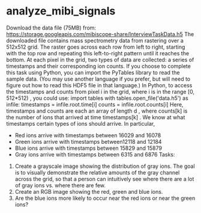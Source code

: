 # analyze_mibi_signals
Download the data file (75MB) from:
https://storage.googleapis.com/mibiscope-share/InterviewTaskData.h5
The downloaded file contains mass spectrometry data from rastering over a 512x512 grid. The raster
goes across each row from left to right, starting with the top row and repeating this left-to-right pattern
until it reaches the bottom. At each pixel in the grid, two types of data are collected: a series of
timestamps and their corresponding ion counts.
If you choose to complete this task using Python, you can import the PyTables library to read the sample
data. (You may use another language if you prefer, but will need to figure out how to read this HDF5 file in
that language.) In Python, to access the timestamps and counts from pixel i in the grid, where i is in the
range [0, 512*512) , you could use:
import tables
with tables.open_file('data.h5') as infile:
timestamps = infile.root.time[i]
counts = infile.root.counts[i]
Here, timestamps and counts are each an array of length d , where counts[k] is the number of ions
that arrived at time timestamps[k] .
We know at what timestamps certain types of ions should arrive. In particular,
- Red ions arrive with timestamps between 16029 and 16078
- Green ions arrive with timestamps between12118 and 12184
- Blue ions arrive with timestamps between 15829 and 15879
- Gray ions arrive with timestamps between 6315 and 6876
Tasks:
1. Create a grayscale image showing the distribution of gray ions. The goal is to visually
demonstrate the relative amounts of the gray channel across the grid, so that a person can
intuitively see where there are a lot of gray ions vs. where there are few.
2. Create an RGB image showing the red, green and blue ions.
3. Are the blue ions more likely to occur near the red ions or near the green ions?
